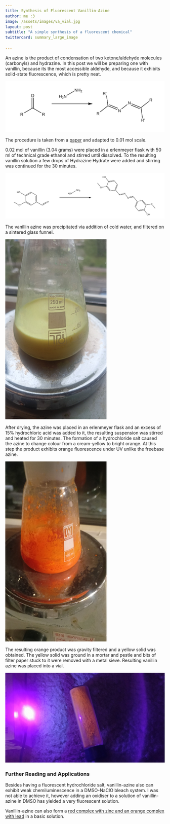 ```yaml
---
title: Synthesis of Fluorescent Vanillin-Azine
author: me :3
image: /assets/images/va_vial.jpg 
layout: post
subtitle: "A simple synthesis of a fluorescent chemical"
twittercard: summary_large_image

---
```


An azine is the product of condensation of two ketone/aldehyde molecules (carbonyls) and hydrazine. In this post we will be preparing one with vanillin, because its the most accessible aldehyde, and because it exhibits solid-state fluorescence, which is pretty neat.

<img class="bw" src="/assets/images/azine_formation.png" width="600"><br>

The procedure is taken from a <a href="http://dx.doi.org/10.22146/ijc.71569">paper</a> and adapted to 0.01 mol scale. 

0.02 mol of vanillin (3.04 grams) were placed in a erlenmeyer flask with 50 ml of technical grade ethanol and stirred until dissolved. To the resulting vanillin solution a few drops of Hydrazine Hydrate were added and stirring was continued for the 30 minutes. 

<img class="bw" src="/assets/images/va_synth.png" width="600"><br>

The vanillin azine was precipitated via addition of cold water, and filtered on a sintered glass funnel. 

<img src="/assets/images/Vanillin-Azine_1.jpg" width="320"><br>

After drying, the azine was placed in an erlenmeyer flask and an excess of 15% hydrochloric acid was added to it, the resulting suspension was stirred and heated for 30 minutes. The formation of a hydrochloride salt caused the azine to change colour from a cream-yellow to bright orange. At this step the product exhibits orange fluorescence under UV unlike the freebase azine.

<img src="/assets/images/va_hcl.jpg" width="320"><br>

The resulting orange product was gravity filtered and a yellow solid was obtained. The yellow solid was ground in a mortar and pestle and bits of filter paper stuck to it were removed with a metal sieve. Resulting vanillin azine was placed into a vial.

<img src="/assets/images/va_vial.jpg" width="600"><br>

### Further Reading and Applications
Besides having a fluorescent hydrochloride salt, vanillin-azine also can exhibit weak chemiluminescence in a DMSO-NaClO bleach system. I was not able to achieve it, however adding an oxidiser to a solution of vanillin-azine in DMSO has yielded a very fluorescent solution. 

Vanillin-azine can also form a <a href="https://illumina-chemie.de/viewtopic.php?t=4513">red complex with zinc and an orange complex with lead</a> in a basic solution. 



